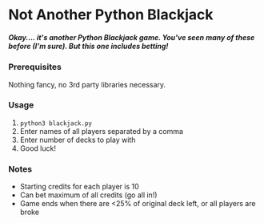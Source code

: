 # Not Another Python Blackjack
##### Okay.... it's another Python Blackjack game. You've seen many of these before (I'm sure). But this one includes betting!

### Prerequisites
Nothing fancy, no 3rd party libraries necessary. 

### Usage
1. `python3 blackjack.py`
2. Enter names of all players separated by a comma
3. Enter number of decks to play with
4. Good luck!

### Notes
- Starting credits for each player is 10
- Can bet maximum of all credits (go all in!)
- Game ends when there are <25% of original deck left, or all players are broke


